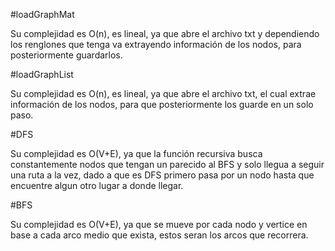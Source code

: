 #loadGraphMat

Su complejidad es O(n), es lineal, ya que abre el archivo txt y dependiendo los renglones que tenga va extrayendo información de los nodos, para posteriormente guardarlos.

#loadGraphList

Su complejidad es O(n), es lineal, ya que abre el archivo txt, el cual extrae información de los nodos, para que posteriormente los guarde en un solo paso.

#DFS

Su complejidad es O(V+E), ya que la función recursiva busca constantemente nodos que tengan un parecido al BFS y solo llegua a seguir una ruta a la vez, dado a que es DFS primero pasa por un nodo hasta que encuentre algun otro lugar a donde llegar.

#BFS

Su complejidad es O(V+E), ya que se mueve por cada nodo y vertice en base a cada arco medio que exista, estos seran los arcos que recorrera.
